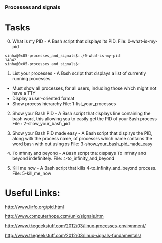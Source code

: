 ###  Processes and signals

# Tasks

0. What is my PID -  A Bash script that displays its PID.
 File: 0-what-is-my-pid
 ```
 sinha@0x05-processes_and_signals$:./0-what-is-my-pid
14842
sinha@0x05-processes_and_signals$:
```

1. List your processes - A Bash script that displays a list of currently running processes.
  * Must show all processes, for all users, including those which might not have a TTY
  * Display a user-oriented format
  * Show process hierarchy
File: 1-list_your_processes

2. Show your Bash PID - A Bash script that displays line containing the bash word, this allowing you to easily get the PID of your Bash process
File : 2-show_your_bash_pid

3. Show your Bash PID made easy -  A Bash script that displays the PID, along with the process name, of processes which name contains the word bash with out using ps
File: 3-show_your_bash_pid_made_easy

4. To infinity and beyond - A Bash script that displays To infinity and beyond indefinitely.
File: 4-to_infinity_and_beyond

5. Kill me now - A Bash script that kills 4-to_infinity_and_beyond process.
File: 5-kill_me_now

# Useful Links:

http://www.linfo.org/pid.html

http://www.computerhope.com/unix/signals.htm

http://www.thegeekstuff.com/2012/03/linux-processes-environment/

http://www.thegeekstuff.com/2012/03/linux-signals-fundamentals/
